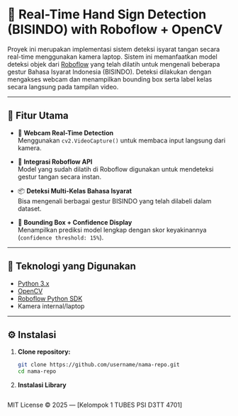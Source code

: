# 🤟 Real-Time Hand Sign Detection (BISINDO) with Roboflow + OpenCV

Proyek ini merupakan implementasi sistem deteksi isyarat tangan secara real-time menggunakan kamera laptop. Sistem ini memanfaatkan model deteksi objek dari [Roboflow](https://roboflow.com) yang telah dilatih untuk mengenali beberapa gestur Bahasa Isyarat Indonesia (BISINDO). Deteksi dilakukan dengan mengakses webcam dan menampilkan bounding box serta label kelas secara langsung pada tampilan video.

---

## 🚀 Fitur Utama

- 🎥 **Webcam Real-Time Detection**  
  Menggunakan `cv2.VideoCapture()` untuk membaca input langsung dari kamera.

- 🤖 **Integrasi Roboflow API**  
  Model yang sudah dilatih di Roboflow digunakan untuk mendeteksi gestur tangan secara instan.

- 📦 **Deteksi Multi-Kelas Bahasa Isyarat**  
  Bisa mengenali berbagai gestur BISINDO yang telah dilabeli dalam dataset.

- 📐 **Bounding Box + Confidence Display**  
  Menampilkan prediksi model lengkap dengan skor keyakinannya (`confidence threshold: 15%`).

---

## 🧰 Teknologi yang Digunakan

- [Python 3.x](https://www.python.org)
- [OpenCV](https://opencv.org/)
- [Roboflow Python SDK](https://github.com/roboflow-ai/roboflow-python)
- Kamera internal/laptop

---

## ⚙️ Instalasi

1. **Clone repository:**
   ```bash
   git clone https://github.com/username/nama-repo.git
   cd nama-repo

2.  **Instalasi Library**
    ```pip install opencv-python roboflow

MIT License © 2025 — [Kelompok 1 TUBES PSI D3TT 4701]
